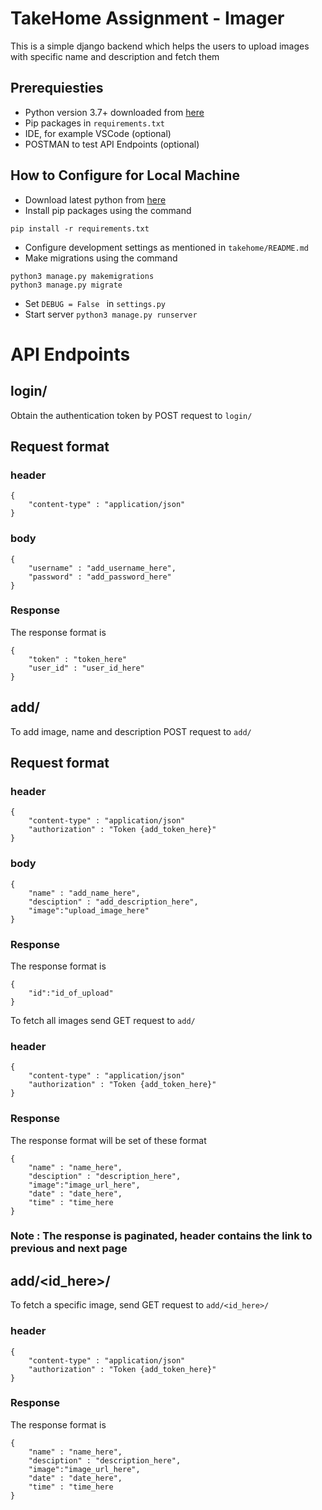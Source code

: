 # TakeHome Assignment - Imager

This is a simple django backend which helps the users to upload images with specific name and description and fetch them

## Prerequiesties

* Python version 3.7+ downloaded from [here](https://python.org)
* Pip packages in ``` requirements.txt ```
* IDE, for example VSCode (optional)
* POSTMAN to test API Endpoints (optional)

## How to Configure for Local Machine

* Download latest python from [here](https://python.org)
* Install pip packages using the command

``` pip install -r requirements.txt ```

* Configure development settings as mentioned in ``` takehome/README.md ```
* Make migrations using the command

``` 
python3 manage.py makemigrations
python3 manage.py migrate
```
* Set ```DEBUG = False ``` in ```settings.py ```
* Start server ``` python3 manage.py runserver ```


# API Endpoints

## login/

Obtain the authentication token by POST request to ``` login/ ```

## Request format

### header
``` 
{
    "content-type" : "application/json"
} 
```

### body

```
{
    "username" : "add_username_here",
    "password" : "add_password_here"
}

```
### Response

The response format is

```
{
    "token" : "token_here"
    "user_id" : "user_id_here"
}
```

## add/

To add image, name and description POST request to ```add/```

## Request format

### header
``` 
{
    "content-type" : "application/json"
    "authorization" : "Token {add_token_here}"
} 
```

### body

```
{
    "name" : "add_name_here",
    "desciption" : "add_description_here",
    "image":"upload_image_here"
}

```
### Response

The response format is

```
{
    "id":"id_of_upload"
}
```

To fetch all images send GET request to ``` add/ ```

### header
``` 
{
    "content-type" : "application/json"
    "authorization" : "Token {add_token_here}"
} 
```

### Response

The response format will be set of these format

```
{
    "name" : "name_here",
    "desciption" : "description_here",
    "image":"image_url_here",
    "date" : "date_here",
    "time" : "time_here
}
```

### Note : The response is paginated, header contains the link to previous and next page


## add/<id_here>/


To fetch a specific image, send GET request to ``` add/<id_here>/ ```

### header
``` 
{
    "content-type" : "application/json"
    "authorization" : "Token {add_token_here}"
} 
```

### Response

The response format is
```
{
    "name" : "name_here",
    "desciption" : "description_here",
    "image":"image_url_here",
    "date" : "date_here",
    "time" : "time_here
}
```
